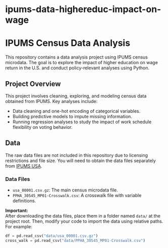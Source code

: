# ipums-data-highereduc-impact-on-wage
# IPUMS Census Data Analysis

This repository contains a data analysis project using IPUMS census microdata. The goal is to explore the impact of higher education on wage return in the U.S. and conduct policy-relevant analyses using Python. 

## Project Overview

This project involves cleaning, exploring, and modeling census data obtained from IPUMS. Key analyses include:
- Data cleaning and one-hot encoding of categorical variables.
- Building predictive models to impute missing information.
- Running regression analyses to study the impact of work schedule flexibility on voting behavior.

## Data

The raw data files are not included in this repository due to licensing restrictions and file size. You will need to obtain the data files separately from [IPUMS USA](https://usa.ipums.org/usa/).

### Data Files

- `usa_00001.csv.gz`: The main census microdata file.
- `PPHA_30545_MP01-Crosswalk.csv`: A crosswalk file with variable definitions.

**Important:**  
After downloading the data files, place them in a folder named `data/` at the project root. Then, modify your code to import the data using relative paths. For example:

```python
df = pd.read_csv("data/usa_00001.csv.gz")
cross_walk = pd.read_csv("data/PPHA_30545_MP01-Crosswalk.csv")
